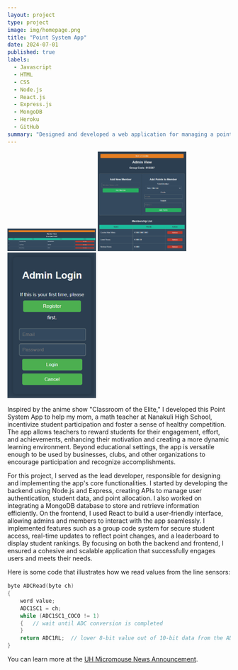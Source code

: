 ```yaml
---
layout: project
type: project
image: img/homepage.png
title: "Point System App"
date: 2024-07-01
published: true
labels:
  - Javascript
  - HTML
  - CSS
  - Node.js
  - React.js
  - Express.js
  - MongoDB
  - Heroku
  - GitHub
summary: "Designed and developed a web application for managing a point-based reward system for admins and members."
---
```


<div class="text-center p-4">
  <img width="200px" src="../img/member_view.png" class="img-thumbnail" >
  <img width="200px" src="../img/admin_view.png" class="img-thumbnail" >
  <img width="200px" src="../img/admin_login.png" class="img-thumbnail" >
</div>

Inspired by the anime show "Classroom of the Elite," I developed this Point System App to help my mom, a math teacher at Nanakuli High School, incentivize student participation and foster a sense of healthy competition. The app allows teachers to reward students for their engagement, effort, and achievements, enhancing their motivation and creating a more dynamic learning environment. Beyond educational settings, the app is versatile enough to be used by businesses, clubs, and other organizations to encourage participation and recognize accomplishments.

For this project, I served as the lead developer, responsible for designing and implementing the app's core functionalities. I started by developing the backend using Node.js and Express, creating APIs to manage user authentication, student data, and point allocation. I also worked on integrating a MongoDB database to store and retrieve information efficiently. On the frontend, I used React to build a user-friendly interface, allowing admins and members to interact with the app seamlessly. I implemented features such as a group code system for secure student access, real-time updates to reflect point changes, and a leaderboard to display student rankings. By focusing on both the backend and frontend, I ensured a cohesive and scalable application that successfully engages users and meets their needs.

Here is some code that illustrates how we read values from the line sensors:

```cpp
byte ADCRead(byte ch)
{
    word value;
    ADC1SC1 = ch;
    while (ADC1SC1_COCO != 1)
    {   // wait until ADC conversion is completed   
    }
    return ADC1RL;  // lower 8-bit value out of 10-bit data from the ADC
}
```

You can learn more at the [UH Micromouse News Announcement](https://manoa.hawaii.edu/news/article.php?aId=2857).
